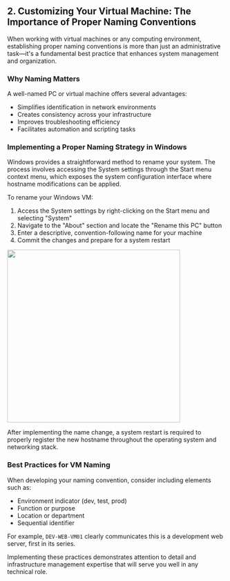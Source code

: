 ## 2. Customizing Your Virtual Machine: The Importance of Proper Naming Conventions

When working with virtual machines or any computing environment, establishing proper naming conventions is more than just an administrative task—it's a fundamental best practice that enhances system management and organization.

### Why Naming Matters

A well-named PC or virtual machine offers several advantages:

- Simplifies identification in network environments
- Creates consistency across your infrastructure
- Improves troubleshooting efficiency
- Facilitates automation and scripting tasks

### Implementing a Proper Naming Strategy in Windows

Windows provides a straightforward method to rename your system. The process involves accessing the System settings through the Start menu context menu, which exposes the system configuration interface where hostname modifications can be applied.

To rename your Windows VM:

1. Access the System settings by right-clicking on the Start menu and selecting "System"
2. Navigate to the "About" section and locate the "Rename this PC" button
3. Enter a descriptive, convention-following name for your machine
4. Commit the changes and prepare for a system restart

<img src=https://ik.imagekit.io/typeai/tr:w-1200,c-at_max/img_3iJNUowAYNdeQoLtuY.png width=400px>

After implementing the name change, a system restart is required to properly register the new hostname throughout the operating system and networking stack.

### Best Practices for VM Naming

When developing your naming convention, consider including elements such as:

- Environment indicator (dev, test, prod)
- Function or purpose
- Location or department
- Sequential identifier

For example, `DEV-WEB-VM01` clearly communicates this is a development web server, first in its series.

Implementing these practices demonstrates attention to detail and infrastructure management expertise that will serve you well in any technical role.
